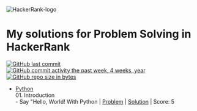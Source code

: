 ![HackerRank-logo](https://user-images.githubusercontent.com/88099484/160183054-1df8a1be-aa9e-49af-9e65-43c9af5392cf.png)
# My solutions for Problem Solving in HackerRank

[![GitHub last commit](https://img.shields.io/github/last-commit/ValenProfitos/HackerRankPractice.svg)](https://github.com/ValenProfitos/HackerRankPractice) 
[![GitHub commit activity the past week, 4 weeks, year](https://img.shields.io/github/commit-activity/y/ValenProfitos/HackerRankPractice.svg)](https://github.com/ValenProfitos/HackerRankPractice)
[![GitHub repo size in bytes](https://img.shields.io/github/repo-size/ValenProfitos/HackerRankPractice.svg)](https://github.com/ValenProfitos/HackerRankPractice) 

- [Python](https://github.com/ValenProfitos/HackerRankPractice/tree/main/Python) <br/>
       01. Introduction <br/>
       - Say "Hello, World! With Python | [Problem](https://www.hackerrank.com/challenges/py-hello-world/problem?isFullScreen=true) | [Solution](https://github.com/ValenProfitos/HackerRankPractice/blob/main/Python/01.Introduction/001.%20Say%20%22Hello%2C%20World!%22%20With%20Python.py) | Score: 5
